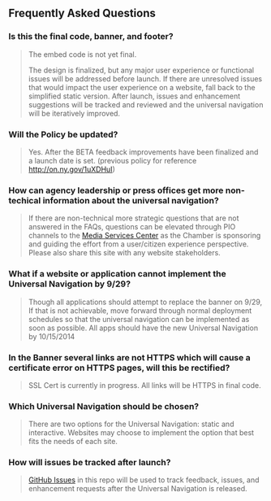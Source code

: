 ## Frequently Asked Questions

### Is this the final code, banner, and footer?
> The embed code is not yet final. 
>
> The design is finalized, but any major user experience or functional issues will be addressed before launch. If there are unresolved issues that would impact the user experience on a website, fall back to the simplified static version. After launch, issues and enhancement suggestions will be tracked and reviewed and the universal navigation will be iteratively improved. 

### Will the Policy be updated?
> Yes. After the BETA feedback improvements have been finalized and a launch date is set. (previous policy for reference http://on.ny.gov/1uXDHuI)

### How can agency leadership or press offices get more non-techical information about the universal navigation?
> If there are non-technical more strategic questions that are not answered in the FAQs, questions can be elevated through PIO channels to the [Media Services Center](http://www.ogs.ny.gov/Core/MSC/) as the Chamber is sponsoring and guiding the effort from a user/citizen experience perspective. Please also share this site with any website stakeholders.

### What if a website or application cannot implement the Universal Navigation by 9/29?
> Though all applications should attempt to replace the banner on 9/29, If that is not achievable, move forward through normal deployment schedules so that the universal navigation can be implemented as soon as possible.  All apps should have the new Universal Navigation by 10/15/2014

### In the Banner several links are not HTTPS which will cause a certificate error on HTTPS pages, will this be rectified?
> SSL Cert is currently in progress. All links will be HTTPS in final code.

### Which Universal Navigation should be chosen?
> There are two options for the Universal Navigation: static and interactive. Websites may choose to implement the option that best fits the needs of each site. 

### How will issues be tracked after launch?
> [GitHub Issues](https://github.com/nys-its/universal-navigation/issues) in this repo will be used to track feedback, issues, and enhancement requests after the Universal Navigation is released.

